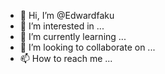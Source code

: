- 👋 Hi, I’m @Edwardfaku
- 👀 I’m interested in ...
- 🌱 I’m currently learning ...
- 💞️ I’m looking to collaborate on ...
- 📫 How to reach me ...

<!---
Edwardfaku/Edwardfaku is a ✨ special ✨ repository because its `README.md` (this file) appears on your GitHub profile.
You can click the Preview link to take a look at your changes.
--->
